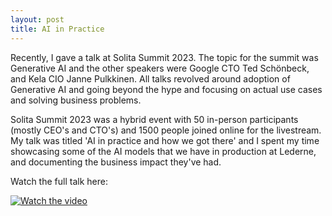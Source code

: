 ```yaml
---
layout: post
title: AI in Practice 
---
```


Recently, I gave a talk at Solita Summit 2023. The topic for the summit was Generative AI and the other speakers were Google CTO Ted Schönbeck, and Kela CIO Janne Pulkkinen. All talks revolved around adoption of Generative AI and going beyond the hype and focusing on actual use cases and solving business problems. 

Solita Summit 2023 was a hybrid event with 50 in-person participants (mostly CEO's and CTO's) and 1500 people joined online for the livestream. My talk was titled 'AI in practice and how we got there' and I spent my time showcasing some of the AI models that we have in production at Lederne, and documenting the business impact they've had. 

Watch the full talk here: 

[![Watch the video](https://img.youtube.com/vi/0TAvwGoF_Mw/default.jpg)](https://www.youtube.com/watch?v=0TAvwGoF_Mw)
